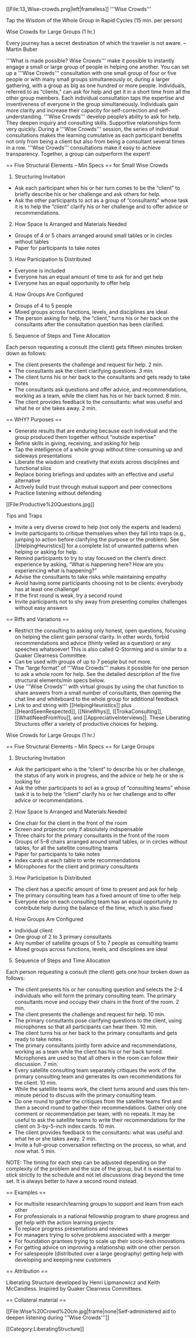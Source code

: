 [[File:13_Wise-crowds.png|left|frameless]]
'''Wise Crowds'''

Tap the Wisdom of the Whole Group in Rapid Cycles (15 min. per person)

Wise Crowds for Large Groups (1 hr.)



Every journey has a secret destination of which the traveler is not aware. – Martin Buber

'''What is made possible? Wise Crowds''' make it possible to instantly engage a small or large group of people in helping one another. You can set up a '''Wise Crowds''' consultation with one small group of four or five people or with many small groups simultaneously or, during a larger gathering, with a group as big as one hundred or more people. Individuals, referred to as “clients,” can ask for help and get it in a short time from all the other group members. Each individual consultation taps the expertise and inventiveness of everyone in the group simultaneously. Individuals gain more clarity and increase their capacity for self-correction and self-understanding. '''Wise Crowds''' develop people’s ability to ask for help. They deepen inquiry and consulting skills. Supportive relationships form very quickly. During a '''Wise Crowds''' session, the series of individual consultations makes the learning cumulative as each participant benefits not only from being a client but also from being a consultant several times in a row. '''Wise Crowds''' consultations make it easy to achieve transparency. Together, a group can outperform the expert!



== Five Structural Elements – Min Specs == for Small Wise Crowds

1. Structuring Invitation

* Ask each participant when his or her turn comes to be the “client” to briefly describe his or her challenge and ask others for help.
* Ask the other participants to act as a group of “consultants” whose task it is to help the “client” clarify his or her challenge and to offer advice or recommendations.

2. How Space Is Arranged and Materials Needed

* Groups of 4 or 5 chairs arranged around small tables or in circles without tables
* Paper for participants to take notes

3. How Participation Is Distributed

* Everyone is included
* Everyone has an equal amount of time to ask for and get help
* Everyone has an equal opportunity to offer help

4. How Groups Are Configured

* Groups of 4 to 5 people
* Mixed groups across functions, levels, and disciplines are ideal
* The person asking for help, the “client,” turns his or her back on the consultants after the consultation question has been clarified.

5. Sequence of Steps and Time Allocation

Each person requesting a consult (the client) gets fifteen minutes broken down as follows:

* The client presents the challenge and request for help. 2 min.
* The consultants ask the client clarifying questions. 3 min.
* The client turns his or her back to the consultants and gets ready to take notes
* The consultants ask questions and offer advice, and recommendations, working as a team, while the client has his or her back turned. 8 min.
* The client provides feedback to the consultants: what was useful and what he or she takes away. 2 min.



== WHY? Purposes ==

* Generate results that are enduring because each individual and the group produced them together without “outside expertise”
* Refine skills in giving, receiving, and asking for help
* Tap the intelligence of a whole group without time-consuming up and sideways presentations
* Liberate the wisdom and creativity that exists across disciplines and functional silos
* Replace boring briefings and updates with an effective and useful alternative
* Actively build trust through mutual support and peer connections
* Practice listening without defending

[[File:Productive%20Questions.jpg]]

Tips and Traps

* Invite a very diverse crowd to help (not only the experts and leaders)
* Invite participants to critique themselves when they fall into traps (e.g., jumping to action before clarifying the purpose or the problem). See [[HelpingHeuristics]] for a complete list of unwanted patterns when helping or asking for help.
* Remind participants to try to stay focused on the client’s direct experience by asking, “What is happening here? How are you experiencing what is happening?”
* Advise the consultants to take risks while maintaining empathy
* Avoid having some participants choosing not to be clients: everybody has at least one challenge!
* If the first round is weak, try a second round
* Invite participants not to shy away from presenting complex challenges without easy answers



== Riffs and Variations ==

* Restrict the consulting to asking only honest, open questions, focusing on helping the client gain personal clarity. In other words, forbid recommendations and advice (thinly veiled as a question) or any speeches whatsoever! This is also called Q-Storming and is similar to a Quaker Clearness Committee.
* Can be used with groups of up to 7 people but not more.
* The “large format” of '''Wise Crowds''' makes it possible for one person to ask a whole room for help. See the detailed description of the five structural elements/min specs below.
* Use '''Wise Crowds''' with virtual groups by using the chat function to share answers from a small number of consultants, then opening the chat line and whiteboard to the whole group for additional feedback
* Link to and string with [[HelpingHeuristics]] plus [[HeardSeenRespected]], [[NineWhys]], [[TroikaConsulting]], [[WhatINeedFromYou]], and [[AppreciativeInterviews]]. These Liberating Structures offer a variety of productive choices for helping.

Wise Crowds for Large Groups (1 hr.)

== Five Structural Elements – Min Specs == for Large Groups

1. Structuring Invitation

* Ask the participant who is the “client” to describe his or her challenge, the status of any work in progress, and the advice or help he or she is looking for
* Ask the other participants to act as a group of “consulting teams” whose task it is to help the “client” clarify his or her challenge and to offer advice or recommendations.

2. How Space Is Arranged and Materials Needed

* One chair for the client in the front of the room
* Screen and projector only if absolutely indispensable
* Three chairs for the primary consultants in the front of the room
* Groups of 5–8 chairs arranged around small tables, or in circles without tables, for all the satellite consulting teams
* Paper for participants to take notes
* Index cards at each table to write recommendations
* Microphones for the client and primary consultants

3. How Participation Is Distributed

* The client has a specific amount of time to present and ask for help
* The primary consulting team has a fixed amount of time to offer help
* Everyone else on each consulting team has an equal opportunity to contribute help during the balance of the time, which is also fixed

4. How Groups Are Configured

* Individual client
* One group of 2 to 3 primary consultants
* Any number of satellite groups of 5 to 7 people as consulting teams
* Mixed groups across functions, levels, and disciplines are ideal

5. Sequence of Steps and Time Allocation

Each person requesting a consult (the client) gets one hour broken down as follows:

* The client presents his or her consulting question and selects the 2-4 individuals who will form the primary consulting team. The primary consultants move and occupy their chairs in the front of the room. 2 min.
* The client presents the challenge and request for help. 10 min.
* The primary consultants pose clarifying questions to the client, using microphones so that all participants can hear them. 10 min.
* The client turns his or her back to the primary consultants and gets ready to take notes.
* The primary consultants jointly form advice and recommendations, working as a team while the client has his or her back turned. Microphones are used so that all others in the room can follow their discussion. 7 min.
* Every satellite consulting team separately critiques the work of the primary consulting team and generates its own recommendations for the client. 10 min.
* While the satellite teams work, the client turns around and uses this ten-minute period to discuss with the primary consulting team.
* Do one round to gather the critiques from the satellite teams first and then a second round to gather their recommendations. Gather only one comment or recommendation per team, with no repeats. It may be useful to ask the satellite teams to write their recommendations for the client on 3-by-5-inch index cards. 10 min.
* The client provides feedback to the consultants: what was useful and what he or she takes away. 2 min.
* Invite a full-group conversation reflecting on the process, so what, and now what. 5 min.

NOTE: The timing for each step can be adjusted depending on the complexity of the problem and the size of the group, but it is essential to stick strictly to the schedule and not let discussions drag beyond the time set. It is always better to have a second round instead.



== Examples ==

* For multisite research/learning groups to support and learn from each other
* For professionals in a national fellowship program to share progress and get help with the action learning projects
* To replace progress presentations and reviews
* For managers trying to solve problems associated with a merger
* For foundation grantees trying to scale up their socio-tech innovations
* For getting advice on improving a relationship with one other person
* For salespeople (distributed over a large geography) getting help with developing and keeping new customers


== Attribution ==

Liberating Structure developed by Henri Lipmanowicz and Keith McCandless. Inspired by Quaker Clearness Committees.


== Collateral material ==

[[File:Wise%20Crowd%20cm.jpg|frame|none|Self-administered aid to deepen listening during '''Wise Crowds''']] 

[[Category:LiberatingStructure]]
